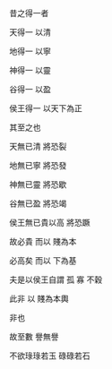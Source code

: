 昔之得一者

天得一
以清

地得一
以寧

神得一
以靈

谷得一
以盈

侯王得一
以天下為正

其至之也

天無已清
將恐裂

地無已寧
將恐發

神無已靈
將恐歇

谷無已盈
將恐竭

侯王無已貴以高
將恐蹶

故必貴
而以
賤為本

必高矣
而以
下為基

夫是以侯王自謂
孤
寡
不穀

此非
以
賤為本輿

非也

故至數
譽無譽

不欲琭琭若玉
碌碌若石
